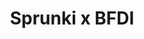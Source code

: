 ---
slug: sprunki-x-bfdi
title: Sprunki x BFDI
description: "Sprunki x BFDI is an exciting online game. Play for free directly in your browser!"
icon: /images/popular_mods/Sprunki x BFDI.png
url: https://wowtbc.net/sprunkin/sprunki-x-bfdi/index.html
previewImage: /images/popular_mods/Sprunki x BFDI.png
type: popular mods

# SEO配置
seo:
  title: "Sprunki x BFDI - Play Free Online Game | Fun Browser Games"
  description: "Sprunki x BFDI - Play this fun online game for free in your browser. No download required!"
  ogImage: "/images/popular_mods/Sprunki x BFDI.png"
  keywords: "sprunki-x-bfdi, online game, browser game, free game, popular mods game, play online"

videoUrls:
  - https://www.youtube.com/embed/example1
  - https://www.youtube.com/embed/example2

whyPlay:
  title: "Why Play Sprunki x BFDI?"
  items:
    - "Immersive Gameplay: Sprunki x BFDI offers an engaging and immersive gaming experience that will keep you entertained for hours"
    - "Challenging Levels: Test your skills with increasingly difficult challenges and obstacles"
    - "Beautiful Graphics: Enjoy stunning visuals and smooth animations that bring the game world to life"
    - "Regular Updates: New content and features are added regularly to keep the game fresh and exciting"
    - "Free to Play: Experience all the fun without spending a penny"
    - "Community Features: Connect with other players, share strategies, and compete for high scores"
    - "Cross-Platform: Play on any device with a web browser, no downloads required"

features:
  title: "Key Features of Sprunki x BFDI"
  image: "/images/popular_mods/Sprunki x BFDI.png"
  items:
    - "Intuitive Controls: Easy to learn controls make Sprunki x BFDI accessible for players of all skill levels"
    - "Multiple Game Modes: Enjoy various gameplay options that provide different challenges and experiences"
    - "Character Customization: Personalize your gaming experience with unique characters and items"
    - "Achievement System: Complete special tasks to earn rewards and recognition"
    - "Leaderboards: Compete with players worldwide and see who can achieve the highest scores"

characteristics:
  title: "Game Characteristics"
  image: "/images/popular_mods/Sprunki x BFDI.png"
  items:
    - "Genre: Popular mods game with elements of strategy and skill"
    - "Difficulty: Suitable for both casual gamers and those seeking a challenge"
    - "Play Time: Quick sessions or extended gameplay, depending on your preference"
    - "Art Style: Vibrant and engaging visuals that enhance the gaming experience"
    - "Sound Design: Immersive audio that complements the gameplay perfectly"

info: "Sprunki x BFDI is an exciting online game that offers players a unique and engaging gaming experience. With its intuitive controls, stunning visuals, and challenging gameplay, Sprunki x BFDI provides hours of entertainment for players of all ages and skill levels. Whether you're looking for a quick gaming session during a break or an extended play session, Sprunki x BFDI delivers an immersive experience that will keep you coming back for more. The game features multiple levels of increasing difficulty, ensuring that players are constantly challenged as they progress. With regular updates adding new content and features, Sprunki x BFDI remains fresh and exciting, providing endless entertainment options for its growing community of players."

howToPlayIntro: "Welcome to Sprunki x BFDI! This guide will walk you through the basics and help you master the game. Whether you're a beginner or looking to improve your skills, these tips and instructions will enhance your gaming experience."

howToPlaySteps:
  - title: "Getting Started"
    description: "Begin your Sprunki x BFDI adventure by familiarizing yourself with the controls. Use your keyboard or mouse to navigate through the game interface. The tutorial will guide you through the basic mechanics and help you understand the objectives."
  - title: "Understanding the Objectives"
    description: "In Sprunki x BFDI, your main goal is to progress through levels by completing specific objectives. Each level presents unique challenges that require different strategies and approaches."
  - title: "Mastering the Controls"
    description: "Practice using the controls to improve your precision and reaction time. Sprunki x BFDI requires quick reflexes and strategic thinking to overcome obstacles and defeat opponents."
  - title: "Utilizing Power-ups"
    description: "Collect power-ups throughout the game to enhance your abilities and overcome difficult challenges. Each power-up offers unique advantages that can be crucial for success."
  - title: "Developing Strategies"
    description: "As you progress in Sprunki x BFDI, develop effective strategies for different scenarios. Analyze patterns, anticipate challenges, and adapt your approach to maximize your performance."

faq:
  title: "Frequently Asked Questions about Sprunki x BFDI"
  items:
    - question: "Is Sprunki x BFDI free to play?"
      answer: "Yes, Sprunki x BFDI is completely free to play directly in your web browser. No downloads or purchases are required to enjoy the full game experience."
    - question: "Can I play Sprunki x BFDI on mobile devices?"
      answer: "Yes, Sprunki x BFDI is optimized for both desktop and mobile play. You can enjoy the game on any device with a web browser and internet connection."
    - question: "Are there any in-game purchases?"
      answer: "While Sprunki x BFDI is free to play, there may be optional in-game purchases available for cosmetic items or additional features that don't affect core gameplay."
    - question: "How often is Sprunki x BFDI updated?"
      answer: "The developers regularly update Sprunki x BFDI with new content, features, and improvements based on player feedback and game performance."
    - question: "Can I play Sprunki x BFDI offline?"
      answer: "Currently, Sprunki x BFDI requires an internet connection to play as it's a browser-based online game."
    - question: "Is Sprunki x BFDI suitable for children?"
      answer: "Yes, Sprunki x BFDI is designed to be family-friendly and suitable for players of all ages."
    - question: "How do I report bugs or issues?"
      answer: "If you encounter any problems while playing Sprunki x BFDI, you can report them through the game's support page or contact the developers directly through their website."
    - question: "Still Have Questions?"
      answer: "If you have additional questions about Sprunki x BFDI that aren't covered in this FAQ, please visit our support center or contact our customer service team for assistance."
---